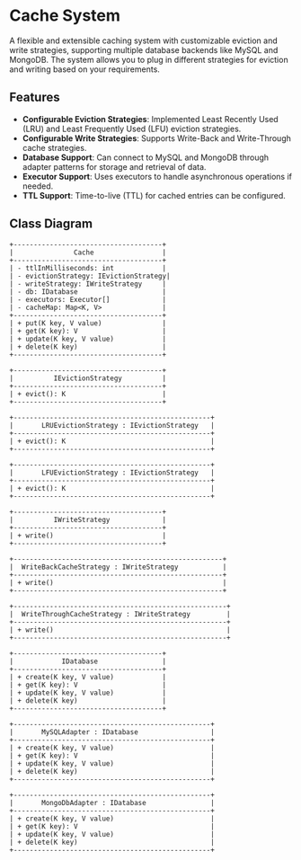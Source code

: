 # Cache System

A flexible and extensible caching system with customizable eviction and write strategies, supporting multiple database backends like MySQL and MongoDB. The system allows you to plug in different strategies for eviction and writing based on your requirements.

## Features

- **Configurable Eviction Strategies**: Implemented Least Recently Used (LRU) and Least Frequently Used (LFU) eviction strategies.
- **Configurable Write Strategies**: Supports Write-Back and Write-Through cache strategies.
- **Database Support**: Can connect to MySQL and MongoDB through adapter patterns for storage and retrieval of data.
- **Executor Support**: Uses executors to handle asynchronous operations if needed.
- **TTL Support**: Time-to-live (TTL) for cached entries can be configured.


## Class Diagram

```plaintext
+-------------------------------------+
|               Cache                 |
+-------------------------------------+
| - ttlInMilliseconds: int            |
| - evictionStrategy: IEvictionStrategy|
| - writeStrategy: IWriteStrategy     |
| - db: IDatabase                     |
| - executors: Executor[]             |
| - cacheMap: Map<K, V>               |
+-------------------------------------+
| + put(K key, V value)               |
| + get(K key): V                     |
| + update(K key, V value)            |
| + delete(K key)                     |
+-------------------------------------+

+-------------------------------------+
|          IEvictionStrategy          |
+-------------------------------------+
| + evict(): K                        |
+-------------------------------------+

+-------------------------------------------------+
|       LRUEvictionStrategy : IEvictionStrategy   |
+-------------------------------------------------+
| + evict(): K                                    |
+-------------------------------------------------+

+-------------------------------------------------+
|       LFUEvictionStrategy : IEvictionStrategy   |
+-------------------------------------------------+
| + evict(): K                                    |
+-------------------------------------------------+

+-------------------------------------+
|          IWriteStrategy             |
+-------------------------------------+
| + write()                           |
+-------------------------------------+

+----------------------------------------------------+
|  WriteBackCacheStrategy : IWriteStrategy           |
+----------------------------------------------------+
| + write()                                          |
+----------------------------------------------------+

+-----------------------------------------------------+
|  WriteThroughCacheStrategy : IWriteStrategy         |
+-----------------------------------------------------+
| + write()                                           |
+-----------------------------------------------------+

+-------------------------------------+
|            IDatabase                |
+-------------------------------------+
| + create(K key, V value)            |
| + get(K key): V                     |
| + update(K key, V value)            |
| + delete(K key)                     |
+-------------------------------------+

+-------------------------------------------------+
|       MySQLAdapter : IDatabase                  |
+-------------------------------------------------+
| + create(K key, V value)                        |
| + get(K key): V                                 |
| + update(K key, V value)                        |
| + delete(K key)                                 |
+-------------------------------------------------+

+-------------------------------------------------+
|       MongoDbAdapter : IDatabase                |
+-------------------------------------------------+
| + create(K key, V value)                        |
| + get(K key): V                                 |
| + update(K key, V value)                        |
| + delete(K key)                                 |
+-------------------------------------------------+
